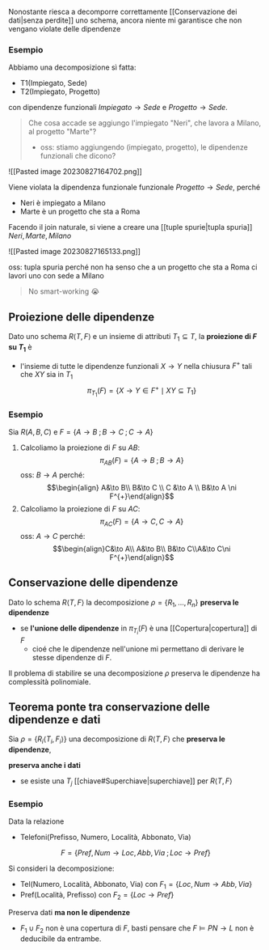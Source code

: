 Nonostante riesca a decomporre correttamente [[Conservazione dei dati|senza perdite]] uno schema, ancora niente mi garantisce che non vengano violate delle dipendenze 

### Esempio
Abbiamo una decomposizione sì fatta:
- T1(Impiegato, Sede)
- T2(Impiegato, Progetto)

con dipendenze funzionali $Impiegato \to Sede$ e $Progetto \to Sede$.

> Che cosa accade se aggiungo l'impiegato "Neri", che lavora a Milano, al progetto "Marte"?
> - oss: stiamo aggiungendo (impiegato, progetto), le dipendenze funzionali che dicono?

![[Pasted image 20230827164702.png]]



Viene violata la dipendenza funzionale funzionale $Progetto\to Sede$, perché 
- Neri è impiegato a Milano
- Marte è un progetto che sta a Roma

Facendo il join naturale, si viene a creare una [[tuple spurie|tupla spuria]] $Neri, Marte, Milano$

![[Pasted image 20230827165133.png]]

oss: tupla spuria perché non ha senso che a un progetto che sta a Roma ci lavori uno con sede a Milano
> No smart-working 😭

## Proiezione delle dipendenze
Dato uno schema $R\langle T, F\rangle$ e un insieme di attributi $T_{1}\subseteq T$, la **proiezione di $F$ su $T_{1}$** è 
- l'insieme di tutte le dipendenze funzionali $X\to Y$ nella chiusura $F^{+}$ tali che $XY$ sia in $T_{1}$ $$\pi_{T_{1}}(F) = \{ X \to Y \in F^{+} \mid XY \subseteq T_{1} \}$$

### Esempio
Sia $R(A, B, C)$ e $F=\{A\to B\;; B\to C\;; C\to A\}$ 
1. Calcoliamo la proiezione di $F$ su $AB$:
$$\pi_{AB} (F) = \{ A\to B\;; B \to A \}$$ oss: $B\to A$ perché: $$\begin{align} A&\to B\\ B&\to C \\ C &\to A \\ B&\to A \ni F^{+}\end{align}$$
2. Calcoliamo la proiezione di $F$ su $AC$:
$$\pi_{AC}(F) = \{ A\to C, C\to A \}$$
oss: $A\to C$ perché: $$\begin{align}C&\to A\\ A&\to B\\ B&\to C\\A&\to C\ni F^{+}\end{align}$$

## Conservazione delle dipendenze
Dato lo schema $R \langle T, F \rangle$ la decomposizione $\rho = \{ R_{1},\ldots, R_{n} \}$ **preserva le dipendenze** 
- se **l'unione delle dipendenze** in $\pi_{T_{i}}(F)$ è una [[Copertura|copertura]] di $F$
	- cioé che le dipendenze nell'unione mi permettano di derivare le stesse dipendenze di $F$.

Il problema di stabilire se una decomposizione $\rho$ preserva le dipendenze ha complessità polinomiale.

## Teorema ponte tra conservazione delle dipendenze e dati
Sia $\rho = \{ R_{i}\langle T_{i}, F_{i}\rangle \}$ una decomposizione di $R\langle T, F \rangle$ che **preserva le dipendenze**, 

**preserva anche i dati** 
- se esiste una $T_{j}$ [[chiave#Superchiave|superchiave]] per $R\langle T,F\rangle$ 

### Esempio
Data la relazione
- Telefoni(Prefisso, Numero, Località, Abbonato, Via)

$$F = \{ Pref, Num \to Loc, Abb, Via\;; Loc\to Pref \}$$

Si consideri la decomposizione:
- Tel(Numero, Località, Abbonato, Via) con $F_{1}=\{ Loc,Num\to Abb,Via \}$
- Pref(Località, Prefisso) con $F_{2}= \{ Loc \to Pref \}$

Preserva dati **ma non le dipendenze**
- $F_{1}\cup F_{2}$ non è una copertura di $F$, basti pensare che $F\vDash PN\to L$ non è deducibile da entrambe.